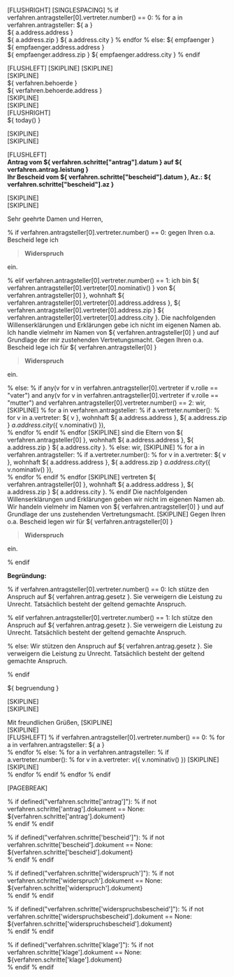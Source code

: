 [FLUSHRIGHT]
[SINGLESPACING]
% if verfahren.antragsteller[0].vertreter.number() == 0:
  % for a in verfahren.antragsteller:
${ a }  
${ a.address.address }  
${ a.address.zip } ${ a.address.city }
  % endfor
% else:
${ empfaenger }  
${ empfaenger.address.address }  
${ empfaenger.address.zip } ${ empfaenger.address.city }
% endif

[FLUSHLEFT]
[SKIPLINE]
[SKIPLINE]  
[SKIPLINE]  
${ verfahren.behoerde }  
${ verfahren.behoerde.address }   
[SKIPLINE]  
[SKIPLINE]  
[FLUSHRIGHT]  
${ today() }  

[SKIPLINE]  
[SKIPLINE]  

[FLUSHLEFT]   
**Antrag vom ${ verfahren.schritte["antrag"].datum } auf ${ verfahren.antrag.leistung }   
Ihr Bescheid vom ${ verfahren.schritte["bescheid"].datum }, Az.: ${ verfahren.schritte["bescheid"].az }**


[SKIPLINE]  
[SKIPLINE]  

Sehr geehrte Damen und Herren,


% if verfahren.antragsteller[0].vertreter.number() == 0:
gegen Ihren o.a. Bescheid lege ich


> **Widerspruch**


ein.  

% elif verfahren.antragsteller[0].vertreter.number() == 1:
ich bin ${ verfahren.antragsteller[0].vertreter[0].nominativ() } von ${ verfahren.antragsteller[0] }, wohnhaft ${ verfahren.antragsteller[0].vertreter[0].address.address }, ${ verfahren.antragsteller[0].vertreter[0].address.zip } ${ verfahren.antragsteller[0].vertreter[0].address.city }. Die nachfolgenden Willenserklärungen und Erklärungen gebe ich nicht im eigenen Namen ab. Ich handle vielmehr im Namen von ${ verfahren.antragsteller[0] } und auf Grundlage der mir zustehenden Vertretungsmacht. Gegen Ihren o.a. Bescheid lege ich für ${ verfahren.antragsteller[0] }

> **Widerspruch**

ein.  

% else:
  % if any(v for v in verfahren.antragsteller[0].vertreter if v.rolle == "vater") and any(v for v in verfahren.antragsteller[0].vertreter if v.rolle == "mutter") and verfahren.antragsteller[0].vertreter.number() == 2:
wir,
[SKIPLINE]
    % for a in verfahren.antragsteller:
      % if a.vertreter.number():
        % for v in a.vertreter:
${ v }, wohnhaft ${ a.address.address }, ${ a.address.zip } ${ a.address.city } (${ v.nominativ() }),  
        % endfor
      % endif
    % endfor
[SKIPLINE]
sind die Eltern von ${ verfahren.antragsteller[0] }, wohnhaft ${ a.address.address }, ${ a.address.zip } ${ a.address.city }. 
  % else:
wir,
[SKIPLINE]
    % for a in verfahren.antragsteller:
      % if a.vertreter.number():
        % for v in a.vertreter:
${ v }, wohnhaft ${ a.address.address }, ${ a.address.zip } ${ a.address.city } (${ v.nominativ() }),  
        % endfor
      % endif
    % endfor
[SKIPLINE]
vertreten ${ verfahren.antragsteller[0] }, wohnhaft ${ a.address.address }, ${ a.address.zip } ${ a.address.city }.
  % endif
Die nachfolgenden Willenserklärungen und Erklärungen geben wir nicht im eigenen Namen ab. Wir handeln vielmehr im Namen von ${ verfahren.antragsteller[0] } und auf Grundlage der uns zustehenden Vertretungsmacht. 
[SKIPLINE]
Gegen Ihren o.a. Bescheid legen wir für ${ verfahren.antragsteller[0] }

  
> **Widerspruch**

ein.  

% endif


**Begründung:**


% if verfahren.antragsteller[0].vertreter.number() == 0:
Ich stütze den Anspruch auf ${ verfahren.antrag.gesetz }. Sie verweigern die Leistung zu Unrecht. Tatsächlich besteht der geltend gemachte Anspruch.  

% elif verfahren.antragsteller[0].vertreter.number() == 1:
Ich stütze den Anspruch auf ${ verfahren.antrag.gesetz }. Sie verweigern die Leistung zu Unrecht. Tatsächlich besteht der geltend gemachte Anspruch.  

% else:
Wir stützen den Anspruch auf ${ verfahren.antrag.gesetz }. Sie verweigern die Leistung zu Unrecht. Tatsächlich besteht der geltend gemachte Anspruch.  

% endif


${ begruendung }
  


[SKIPLINE]  
[SKIPLINE]  

Mit freundlichen Grüßen, 
[SKIPLINE]  
[SKIPLINE]  
[FLUSHLEFT]
% if verfahren.antragsteller[0].vertreter.number() == 0:
  % for a in verfahren.antragsteller:
${ a }   
  % endfor
% else:
  % for a in verfahren.antragsteller:
    % if a.vertreter.number():
      % for v in a.vertreter:
${ v } (${ v.nominativ() })
[SKIPLINE]  
[SKIPLINE]  
      % endfor
    % endif
  % endfor
% endif


[PAGEBREAK]

% if defined("verfahren.schritte['antrag']"):
% if not verfahren.schritte['antrag'].dokument == None:
${verfahren.schritte['antrag'].dokument}  
% endif
% endif

% if defined("verfahren.schritte['bescheid']"):
% if not verfahren.schritte['bescheid'].dokument == None:
${verfahren.schritte['bescheid'].dokument}  
% endif
% endif

% if defined("verfahren.schritte['widerspruch']"):
% if not verfahren.schritte['widerspruch'].dokument == None:
${verfahren.schritte['widerspruch'].dokument}  
% endif
% endif

% if defined("verfahren.schritte['widerspruchsbescheid']"):
% if not verfahren.schritte['widerspruchsbescheid'].dokument == None:
${verfahren.schritte['widerspruchsbescheid'].dokument}  
% endif
% endif

% if defined("verfahren.schritte['klage']"):
% if not verfahren.schritte['klage'].dokument == None:
${verfahren.schritte['klage'].dokument}  
% endif
% endif